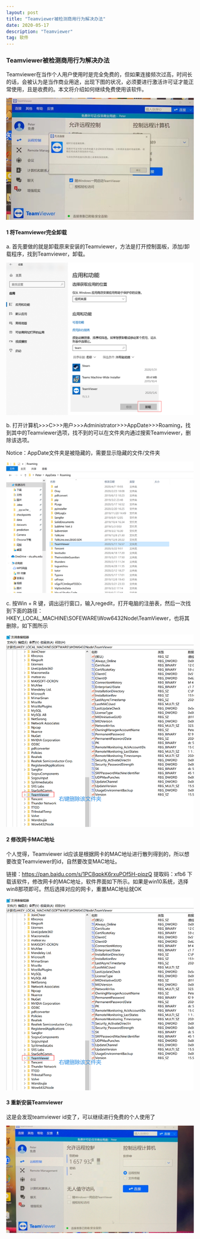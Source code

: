 ```yaml
---
layout: post
title: "Teamviewer被检测商用行为解决办法"
date: 2020-05-17 
description: "Teamviewer"
tag: 软件
---
```




### Teamviewer被检测商用行为解决办法

Teamviewer在当作个人用户使用时是完全免费的，但如果连接频次过高，时间长的话，会被认为是当作商业用途，出现下图的状况，必须要进行激活许可证才能正常使用，且是收费的。本文将介绍如何继续免费使用该软件。

![](/images/posts/tm/tm0.png)

#### 1 将Teamviewer完全卸载

a. 首先要做的就是卸载原来安装的Teamviewer，方法是打开控制面板，添加/卸载程序，找到Teamviewer，卸载。

![](/images/posts/tm/tm1.png)

b. 打开计算机>>>C>>>用户>>>Administrator>>>AppDate>>>Roaming，找到其中的Teamviewer选项，找不到的可以在文件夹内通过搜索Teamviewer，删除该选项。

Notice：AppDate文件夹是被隐藏的，需要显示隐藏的文件/文件夹

![](/images/posts/tm/tm2.png)

c. 按Win + R 键，调出运行窗口，输入regedit，打开电脑的注册表，然后一次找到下面的路径：HKEY_LOCAL_MACHINE\SOFEWARE\Wow6432Node\TeamViewer，也将其删除，如下图所示

![](/images/posts/tm/tm3.png)

#### 2 修改网卡MAC地址

个人觉得，Teamviewer id应该是根据网卡的MAC地址进行散列得到的，所以想要改变Teamviewer的id，自然要改变MAC地址。

链接：https://pan.baidu.com/s/1PC8qpkK6rxuPOf5H-pipzQ 
提取码：xfb6 
下载该软件，修改网卡的MAC地址，软件界面如下所示。如果是win10系统，选择win8那项即可。然后选择对应的网卡，重置MAC地址就OK

![](/images/posts/tm/tm3.png)

#### 3 重新安装Teamviewer

这是会发现teamviewer id变了，可以继续进行免费的个人使用了

![](/images/posts/tm/tm.png)



